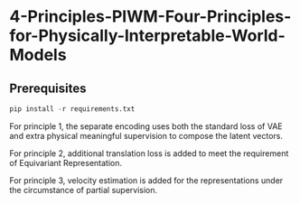 # 4-Principles-PIWM-Four-Principles-for-Physically-Interpretable-World-Models



## Prerequisites

```python
pip install -r requirements.txt
```


<!-- ## Data generation



```bash
python gene_data.py 
```

Coming soon.
-->

For principle 1, the separate encoding uses both the standard loss of VAE and extra physical meaningful supervision to compose the latent vectors.

For principle 2, additional translation loss is added to meet the requirement of Equivariant Representation.

For principle 3, velocity estimation is added for the representations under the circumstance of partial supervision.
